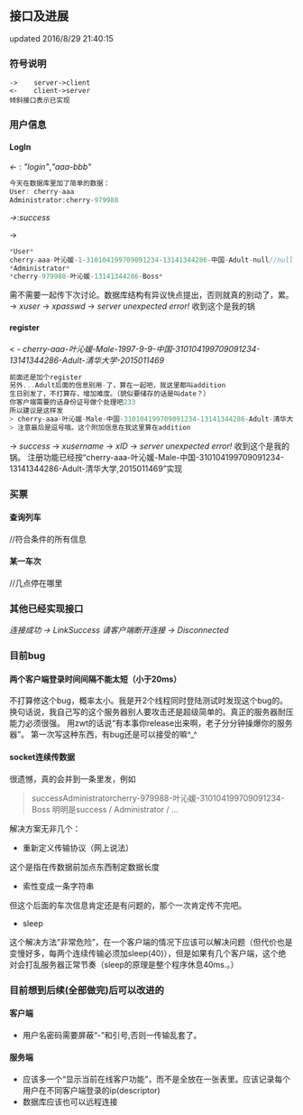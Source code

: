 ## 接口及进展
updated 2016/8/29 21:40:15 
### 符号说明

```
->    server->client
<-    client->server
倾斜接口表示已实现
```
### 用户信息

#### LogIn 

*<-* : *"login"*,*"aaa-bbb"*
```c++
今天在数据库里加了简单的数据：
User: cherry-aaa
Administrator:cherry-979988
```
*->*:*success*

-> 
```c++
*User*
cherry-aaa-叶沁媛-1-310104199709091234-13141344286-中国-Adult-null//null 就是空
*Administrator*
*cherry-979988-叶沁媛-13141344286-Boss*
```
需不需要一起传下次讨论。数据库结构有异议快点提出，否则就真的别动了，累。
-> *xuser*
-> *xpasswd*
-> *server unexpected error!*
收到这个是我的锅

#### register
< -
*cherry-aaa-叶沁媛-Male-1997-9-9-中国-310104199709091234-13141344286-Adult-清华大学-2015011469*
```c++
前面还是加个register
另外...Adult后面的信息别用-了，算在一起吧，我这里都叫addition
生日别发了，不打算存，增加难度。（貌似要储存的话是叫date？）
你客户端需要的话身份证号做个处理吧233
所以建议是这样发
> cherry-aaa-叶沁媛-Male-中国-310104199709091234-13141344286-Adult-清华大学,2015011469
> 注意最后是逗号哦。这个附加信息在我这里算在addition
```
-> *success* 
-> *xusername*
-> *xID*
-> *server unexpected error!*
收到这个是我的锅。
注册功能已经按“cherry-aaa-叶沁媛-Male-中国-310104199709091234-13141344286-Adult-清华大学,2015011469”实现

### 买票
#### 查询列车
//符合条件的所有信息 
#### 某一车次
//几点停在哪里

### 其他已经实现接口
*连接成功 -> LinkSuccess*
*请客户端断开连接 -> Disconnected*

### 目前bug

#### 两个客户端登录时间间隔不能太短（小于20ms）
不打算修这个bug，概率太小。我是开2个线程同时登陆测试时发现这个bug的。
换句话说，我自己写的这个服务器别人要攻击还是超级简单的。真正的服务器耐压能力必须很强。
用zwt的话说“有本事你release出来啊，老子分分钟操爆你的服务器”。
第一次写这种东西，有bug还是可以接受的嘛^_^

#### socket连续传数据
很遗憾，真的会并到一条里发，例如
> successAdministratorcherry-979988-叶沁媛-310104199709091234-Boss
明明是success / Administrator / ...

解决方案无非几个：
- 重新定义传输协议（网上说法）

这个是指在传数据前加点东西制定数据长度
- 索性变成一条字符串

但这个后面的车次信息肯定还是有问题的，那个一次肯定传不完吧。
- sleep

这个解决方法“非常危险”，在一个客户端的情况下应该可以解决问题（但代价也是变慢好多，每两个连续传输必须加sleep(40)），但是如果有几个客户端，这个绝对会打乱服务器正常节奏（sleep的原理是整个程序休息40ms.。）

### 目前想到后续(全部做完)后可以改进的
#### 客户端
- 用户名密码需要屏蔽“-”和引号,否则一传输乱套了。

#### 服务端
- 应该多一个“显示当前在线客户功能”，而不是全放在一张表里。应该记录每个用户在不同客户端登录的ip(descriptor)
- 数据库应该也可以远程连接
